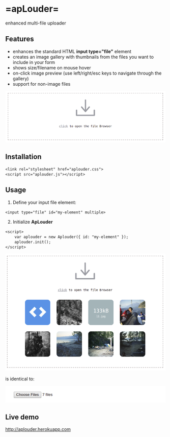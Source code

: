 # =apLouder=
enhanced multi-file uploader

## Features
 * enhances the standard HTML **input type="file"** element
 * creates an image gallery with thumbnails from the files you want to include in your form
 * shows size/filename on mouse hover
 * on-click image preview (use left/right/esc keys to navigate through the gallery)
 * support for non-image files

![alt tag](screenshot1.png?raw=true "apLouder")

## Installation
```
<link rel="stylesheet" href="aplouder.css">
<script src="aplouder.js"></script>
```
 
## Usage
1. Define your input file element:
```
<input type="file" id="my-element" multiple>
```
2. Initialize **ApLouder**
```
<script>
    var aplouder = new Aplouder({ id: "my-element" });
    aplouder.init();
</script>
```

![alt tag](screenshot2.png?raw=true "apLouder")

is identical to:

![alt tag](screenshot3.png?raw=true "standard input element")

## Live demo
http://aplouder.herokuapp.com

